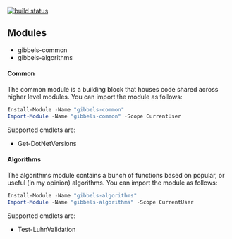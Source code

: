 [![build status](https://gitlab.com/taylorgibb/powershell-modules/badges/master/build.svg)](https://gitlab.com/taylorgibb/powershell-modules/commits/master)

## Modules
* gibbels-common
* gibbels-algorithms

#### Common
The common module is a building block that houses code shared across higher level modules. You can import the module as follows:

```PowerShell
Install-Module -Name "gibbels-common"
Import-Module -Name "gibbels-common" -Scope CurrentUser
```

Supported cmdlets are:
* Get-DotNetVersions

#### Algorithms
The algorithms module contains a bunch of functions based on popular, or useful (in my opinion) algorithms. You can import the module as follows:

```PowerShell
Install-Module -Name "gibbels-algorithms"
Import-Module -Name "gibbels-algorithms" -Scope CurrentUser
```

Supported cmdlets are:
* Test-LuhnValidation
